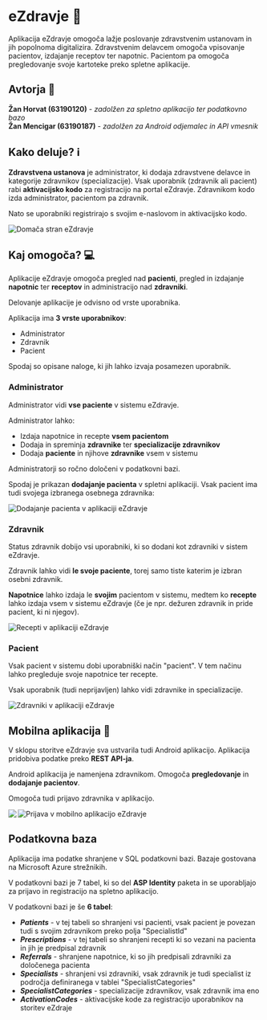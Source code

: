 # eZdravje :hospital:
Aplikacija eZdravje omogoča lažje poslovanje zdravstvenim ustanovam in jih popolnoma digitalizira. Zdravstvenim delavcem omogoča vpisovanje pacientov, izdajanje receptov ter napotnic. Pacientom pa omogoča pregledovanje svoje kartoteke preko spletne aplikacije.

## Avtorja :construction_worker:
**Žan Horvat (63190120)** - *zadolžen za spletno aplikacijo ter podatkovno bazo* <br>
**Žan Mencigar (63190187)** - *zadolžen za Android odjemalec in API vmesnik* <br>

## Kako deluje? :information_source:
<b>Zdravstvena ustanova</b> je administrator, ki dodaja zdravstvene delavce in kategorije zdravnikov (specializacije). Vsak uporabnik (zdravnik ali pacient) rabi <b>aktivacijsko kodo</b> za registracijo na portal eZdravje. Zdravnikom kodo izda administrator, pacientom pa zdravnik.

Nato se uporabniki registrirajo s svojim e-naslovom in aktivacijsko kodo.


![Domača stran eZdravje](https://github.com/horvatz/eZdravje/blob/master/img/eZdravje_home.PNG)

## Kaj omogoča? :computer:
Aplikacije eZdravje omogoča pregled nad **pacienti**, pregled in izdajanje **napotnic** ter **receptov** in administracijo nad **zdravniki**.

Delovanje aplikacije je odvisno od vrste uporabnika.

Aplikacija ima **3 vrste uporabnikov**:
* Administrator
* Zdravnik
* Pacient

Spodaj so opisane naloge, ki jih lahko izvaja posamezen uporabnik.

### Administrator
Administrator vidi **vse paciente** v sistemu eZdravje.

Administrator lahko:
* Izdaja napotnice in recepte **vsem pacientom**
* Dodaja in spreminja **zdravnike** ter **specializacije zdravnikov** 
* Dodaja **paciente** in njihove **zdravnike** vsem v sistemu

Administratorji so ročno določeni v podatkovni bazi.

Spodaj je prikazan **dodajanje pacienta** v spletni aplikaciji. Vsak pacient ima tudi svojega izbranega osebnega zdravnika:

![Dodajanje pacienta v aplikaciji eZdravje](https://github.com/horvatz/eZdravje/blob/master/img/eZdravje_add_patient.PNG)

### Zdravnik
Status zdravnik dobijo vsi uporabniki, ki so dodani kot zdravniki v sistem eZdravje.

Zdravnik lahko vidi **le svoje paciente**, torej samo tiste katerim je izbran osebni zdravnik.

**Napotnice** lahko izdaja le **svojim** pacientom v sistemu, medtem ko **recepte** lahko izdaja vsem v sistemu eZdravje (če je npr. dežuren zdravnik in pride pacient, ki ni njegov).


![Recepti v aplikaciji eZdravje](https://github.com/horvatz/eZdravje/blob/master/img/eZdravje_prescriptions.PNG)

### Pacient
Vsak pacient v sistemu dobi uporabniški način "pacient". V tem načinu lahko pregleduje svoje napotnice ter recepte.

Vsak uporabnik (tudi neprijavljen) lahko vidi zdravnike in specializacije.

![Zdravniki v aplikaciji eZdravje](https://github.com/horvatz/eZdravje/blob/master/img/eZdravje_doctors.PNG)

## Mobilna aplikacija :iphone:
V sklopu storitve eZdravje sva ustvarila tudi Android aplikacijo. Aplikacija pridobiva podatke preko **REST API-ja**.

Android aplikacija je namenjena zdravnikom. Omogoča **pregledovanje** in **dodajanje pacientov**.

Omogoča tudi prijavo zdravnika v aplikacijo.

<img align="left" src="https://github.com/horvatz/eZdravje/blob/master/img/eZdravje_mobile_login.png">


![Prijava v mobilno aplikacijo eZdravje](https://github.com/horvatz/eZdravje/blob/master/img/eZdravje_mobile_patients.png)

## Podatkovna baza
Aplikacija ima podatke shranjene v SQL podatkovni bazi. Bazaje gostovana na Microsoft Azure strežnikih.

V podatkovni bazi je 7 tabel, ki so del **ASP Identity** paketa in se uporabljajo za prijavo in registracijo na spletno aplikacijo.

V podatkovni bazi je še **6 tabel**:
* ***Patients*** - v tej tabeli so shranjeni vsi pacienti, vsak pacient je povezan tudi s svojim zdravnikom preko polja "SpecialistId"
* ***Prescriptions*** - v tej tabeli so shranjeni recepti ki so vezani na pacienta in jih je predpisal zdravnik
* ***Referrals*** - shranjene napotnice, ki so jih predpisali zdravniki za določenega pacienta
* ***Specialists*** - shranjeni vsi zdravniki, vsak zdravnik je tudi specialist iz področja definiranega v tablei "SpecialistCategories"
* ***SpecialistCategories*** - specializacije zdravnikov, vsak zdravnik ima eno
* ***ActivationCodes*** - aktivacijske kode za registracijo uporabnikov na storitev eZdraje
